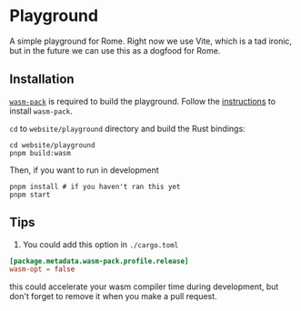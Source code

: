 # Playground

A simple playground for Rome. Right now we use Vite, which is a
tad ironic, but in the future we can use this as a dogfood for Rome.

## Installation

[`wasm-pack`](https://github.com/rustwasm/wasm-pack) is
required to build the playground. Follow the [instructions](https://rustwasm.github.io/wasm-pack/installer/) to install `wasm-pack`.

`cd` to `website/playground` directory and build the Rust bindings:

```shell
cd website/playground
pnpm build:wasm
```

Then, if you want to run in development

```shell
pnpm install # if you haven't ran this yet
pnpm start
```


## Tips
1. You could add this option in `./cargo.toml` 
```toml
[package.metadata.wasm-pack.profile.release]
wasm-opt = false
```
this could accelerate your wasm compiler time during development, but don't forget to remove it when you make a pull request.